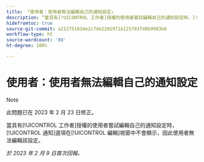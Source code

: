 ```yaml
---
title: 「使用者：使用者無法編輯自己的通知設定」
description: “當具有[!UICONTROL 工作者]授權的使用者嘗試編輯自己的通知設定時，[!UICONTROL 通知]選項在[!UICONTROL 編輯]視窗中不會顯示，因此使用者無法編輯該設定。」
hidefromtoc: true
source-git-commit: a21275163de2c7de2201971b125703f40b9983b8
workflow-type: ht
source-wordcount: '88'
ht-degree: 100%

---
```



# 使用者：使用者無法編輯自己的通知設定

>[!NOTE]
>
>此問題已在 2023 年 2 月 23 日修正。

當具有[!UICONTROL 工作者]授權的使用者嘗試編輯自己的通知設定時，[!UICONTROL 通知]選項在[!UICONTROL 編輯]視窗中不會顯示，因此使用者無法編輯該設定。

_於 2023 年 2 月 9 日首次回報。_


